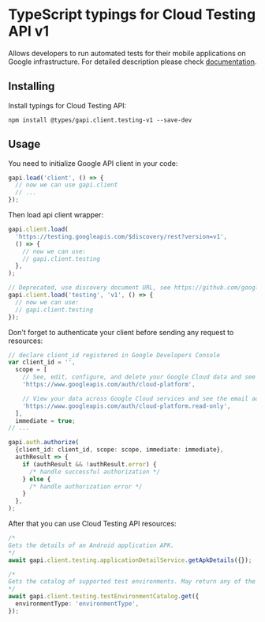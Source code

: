 # TypeScript typings for Cloud Testing API v1

Allows developers to run automated tests for their mobile applications on Google infrastructure.
For detailed description please check [documentation](https://firebase.google.com/docs/test-lab/).

## Installing

Install typings for Cloud Testing API:

```
npm install @types/gapi.client.testing-v1 --save-dev
```

## Usage

You need to initialize Google API client in your code:

```typescript
gapi.load('client', () => {
  // now we can use gapi.client
  // ...
});
```

Then load api client wrapper:

```typescript
gapi.client.load(
  'https://testing.googleapis.com/$discovery/rest?version=v1',
  () => {
    // now we can use:
    // gapi.client.testing
  },
);
```

```typescript
// Deprecated, use discovery document URL, see https://github.com/google/google-api-javascript-client/blob/master/docs/reference.md#----gapiclientloadname----version----callback--
gapi.client.load('testing', 'v1', () => {
  // now we can use:
  // gapi.client.testing
});
```

Don't forget to authenticate your client before sending any request to resources:

```typescript
// declare client_id registered in Google Developers Console
var client_id = '',
  scope = [
    // See, edit, configure, and delete your Google Cloud data and see the email address for your Google Account.
    'https://www.googleapis.com/auth/cloud-platform',

    // View your data across Google Cloud services and see the email address of your Google Account
    'https://www.googleapis.com/auth/cloud-platform.read-only',
  ],
  immediate = true;
// ...

gapi.auth.authorize(
  {client_id: client_id, scope: scope, immediate: immediate},
  authResult => {
    if (authResult && !authResult.error) {
      /* handle successful authorization */
    } else {
      /* handle authorization error */
    }
  },
);
```

After that you can use Cloud Testing API resources: <!-- TODO: make this work for multiple namespaces -->

```typescript
/*
Gets the details of an Android application APK.
*/
await gapi.client.testing.applicationDetailService.getApkDetails({});

/*
Gets the catalog of supported test environments. May return any of the following canonical error codes: - INVALID_ARGUMENT - if the request is malformed - NOT_FOUND - if the environment type does not exist - INTERNAL - if an internal error occurred
*/
await gapi.client.testing.testEnvironmentCatalog.get({
  environmentType: 'environmentType',
});
```
